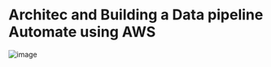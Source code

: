 # Architec and Building a Data pipeline Automate using AWS 
![image](https://github.com/user-attachments/assets/ac4a8186-c535-400f-ac82-f9ba60a4738d)

